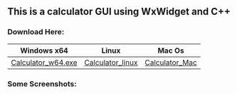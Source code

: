 ## This is a calculator GUI using WxWidget and C++

### Download Here:

| Windows x64            | Linux                | Mac Os             |
|------------------------|----------------------|--------------------|
| [Calculator_w64.exe](https://github.com/hooman734/calculator-wxWidget/raw/main/Calculator_w64.exe) | [Calculator_linux](https://github.com/hooman734/calculator-wxWidget/raw/main/Calculator_linux) | [Calculator_Mac](https://github.com/hooman734/calculator-wxWidget/raw/main/Calculator_Mac) |


### Some Screenshots:


